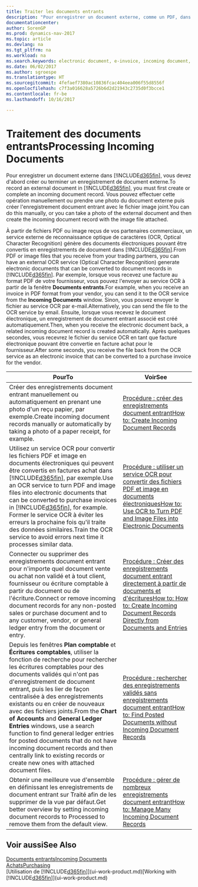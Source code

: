 ```yaml
---
title: Traiter les documents entrants
description: "Pour enregistrer un document externe, comme un PDF, dans Dynamics NAV, vous devez d'abord créer ou terminer un enregistrement de document externe."
documentationcenter: 
author: SorenGP
ms.prod: dynamics-nav-2017
ms.topic: article
ms.devlang: na
ms.tgt_pltfrm: na
ms.workload: na
ms.search.keywords: electronic document, e-invoice, incoming document, OCR, ecommerce, document exchange, import invoice
ms.date: 06/02/2017
ms.author: sgroespe
ms.translationtype: HT
ms.sourcegitcommit: 4fefaef7380ac10836fcac404eea006f55d8556f
ms.openlocfilehash: c7f3a016628a5726b6d2d21943c2735d0f3bcce1
ms.contentlocale: fr-be
ms.lasthandoff: 10/16/2017

---
```

# <a name="processing-incoming-documents"></a><span data-ttu-id="6d8f3-103">Traitement des documents entrants</span><span class="sxs-lookup"><span data-stu-id="6d8f3-103">Processing Incoming Documents</span></span>
<span data-ttu-id="6d8f3-104">Pour enregistrer un document externe dans [!INCLUDE[d365fin](includes/d365fin_md.md)], vous devez d'abord créer ou terminer un enregistrement de document externe.</span><span class="sxs-lookup"><span data-stu-id="6d8f3-104">To record an external document in [!INCLUDE[d365fin](includes/d365fin_md.md)], you must first create or complete an incoming document record.</span></span> <span data-ttu-id="6d8f3-105">Vous pouvez effectuer cette opération manuellement ou prendre une photo du document externe puis créer l'enregistrement document entrant avec le fichier image joint.</span><span class="sxs-lookup"><span data-stu-id="6d8f3-105">You can do this manually, or you can take a photo of the external document and then create the incoming document record with the image file attached.</span></span>

<span data-ttu-id="6d8f3-106">À partir de fichiers PDF ou image reçus de vos partenaires commerciaux, un service externe de reconnaissance optique de caractères (OCR, Optical Character Recognition) génère des documents électroniques pouvant être convertis en enregistrements de document dans [!INCLUDE[d365fin](includes/d365fin_md.md)].</span><span class="sxs-lookup"><span data-stu-id="6d8f3-106">From PDF or image files that you receive from your trading partners, you can have an external OCR service (Optical Character Recognition) generate electronic documents that can be converted to document records in [!INCLUDE[d365fin](includes/d365fin_md.md)].</span></span> <span data-ttu-id="6d8f3-107">Par exemple, lorsque vous recevez une facture au format PDF de votre fournisseur, vous pouvez l'envoyer au service OCR à partir de la fenêtre **Documents entrants**.</span><span class="sxs-lookup"><span data-stu-id="6d8f3-107">For example, when you receive an invoice in PDF format from your vendor, you can send it to the OCR service from the **Incoming Documents** window.</span></span> <span data-ttu-id="6d8f3-108">Sinon, vous pouvez envoyer le fichier au service OCR par e-mail.</span><span class="sxs-lookup"><span data-stu-id="6d8f3-108">Alternatively, you can send the file to the OCR service by email.</span></span> <span data-ttu-id="6d8f3-109">Ensuite, lorsque vous recevez le document électronique, un enregistrement de document entrant associé est créé automatiquement.</span><span class="sxs-lookup"><span data-stu-id="6d8f3-109">Then, when you receive the electronic document back, a related incoming document record is created automatically.</span></span> <span data-ttu-id="6d8f3-110">Après quelques secondes, vous recevrez le fichier du service OCR en tant que facture électronique pouvant être convertie en facture achat pour le fournisseur.</span><span class="sxs-lookup"><span data-stu-id="6d8f3-110">After some seconds, you receive the file back from the OCR service as an electronic invoice that can be converted to a purchase invoice for the vendor.</span></span>

| <span data-ttu-id="6d8f3-111">Pour</span><span class="sxs-lookup"><span data-stu-id="6d8f3-111">To</span></span> | <span data-ttu-id="6d8f3-112">Voir</span><span class="sxs-lookup"><span data-stu-id="6d8f3-112">See</span></span> |
| --- | --- |
| <span data-ttu-id="6d8f3-113">Créer des enregistrements document entrant manuellement ou automatiquement en prenant une photo d'un reçu papier, par exemple.</span><span class="sxs-lookup"><span data-stu-id="6d8f3-113">Create incoming document records manually or automatically by taking a photo of a paper receipt, for example.</span></span> |[<span data-ttu-id="6d8f3-114">Procédure : créer des enregistrements document entrant</span><span class="sxs-lookup"><span data-stu-id="6d8f3-114">How to: Create Incoming Document Records</span></span>](across-how-create-income-document-records.md) |
| <span data-ttu-id="6d8f3-115">Utilisez un service OCR pour convertir les fichiers PDF et image en documents électroniques qui peuvent être convertis en factures achat dans [!INCLUDE[d365fin](includes/d365fin_md.md)], par exemple.</span><span class="sxs-lookup"><span data-stu-id="6d8f3-115">Use an OCR service to turn PDF and image files into electronic documents that can be converted to purchase invoices in [!INCLUDE[d365fin](includes/d365fin_md.md)], for example.</span></span> <span data-ttu-id="6d8f3-116">Former le service OCR à éviter les erreurs la prochaine fois qu'il traite des données similaires.</span><span class="sxs-lookup"><span data-stu-id="6d8f3-116">Train the OCR service to avoid errors next time it processes similar data.</span></span> |[<span data-ttu-id="6d8f3-117">Procédure : utiliser un service OCR pour convertir des fichiers PDF et image en documents électroniques</span><span class="sxs-lookup"><span data-stu-id="6d8f3-117">How to: Use OCR to Turn PDF and Image Files into Electronic Documents</span></span>](across-how-use-ocr-pdf-images-files.md) |
| <span data-ttu-id="6d8f3-118">Connecter ou supprimer des enregistrements document entrant pour n'importe quel document vente ou achat non validé et à tout client, fournisseur ou écriture comptable à partir du document ou de l'écriture.</span><span class="sxs-lookup"><span data-stu-id="6d8f3-118">Connect or remove incoming document records for any non-posted sales or purchase document and to any customer, vendor, or general ledger entry from the document or entry.</span></span> |[<span data-ttu-id="6d8f3-119">Procédure : Créer des enregistrements document entrant directement à partir de documents et d'écritures</span><span class="sxs-lookup"><span data-stu-id="6d8f3-119">How to: How to: Create Incoming Document Records Directly from Documents and Entries</span></span>](across-how-connect-disconnect-income-document-records.md) |
| <span data-ttu-id="6d8f3-120">Depuis les fenêtres **Plan comptable** et **Écritures comptables**, utiliser la fonction de recherche pour rechercher les écritures comptables pour des documents validés qui n'ont pas d'enregistrement de document entrant, puis les lier de façon centralisée à des enregistrements existants ou en créer de nouveaux avec des fichiers joints.</span><span class="sxs-lookup"><span data-stu-id="6d8f3-120">From the **Chart of Accounts** and **General Ledger Entries** windows, use a search function to find general ledger entries for posted documents that do not have incoming document records and then centrally link to existing records or create new ones with attached document files.</span></span> |[<span data-ttu-id="6d8f3-121">Procédure : rechercher des enregistrements validés sans enregistrements document entrant</span><span class="sxs-lookup"><span data-stu-id="6d8f3-121">How to: Find Posted Documents without Incoming Document Records</span></span>](across-how-find-posted-documents-without-income-document-records.md) |
| <span data-ttu-id="6d8f3-122">Obtenir une meilleure vue d'ensemble en définissant les enregistrements de document entrant sur Traité afin de les supprimer de la vue par défaut.</span><span class="sxs-lookup"><span data-stu-id="6d8f3-122">Get better overview by setting incoming document records to Processed to remove them from the default view.</span></span> |[<span data-ttu-id="6d8f3-123">Procédure : gérer de nombreux enregistrements document entrant</span><span class="sxs-lookup"><span data-stu-id="6d8f3-123">How to: Manage Many Incoming Document Records</span></span>](across-how-manage-many-income-document-records.md) |

## <a name="see-also"></a><span data-ttu-id="6d8f3-124">Voir aussi</span><span class="sxs-lookup"><span data-stu-id="6d8f3-124">See Also</span></span>
[<span data-ttu-id="6d8f3-125">Documents entrants</span><span class="sxs-lookup"><span data-stu-id="6d8f3-125">Incoming Documents</span></span>](across-income-documents.md)  
[<span data-ttu-id="6d8f3-126">Achats</span><span class="sxs-lookup"><span data-stu-id="6d8f3-126">Purchasing</span></span>](purchasing-manage-purchasing.md)  
<span data-ttu-id="6d8f3-127">[Utilisation de [!INCLUDE[d365fin](includes/d365fin_md.md)]](ui-work-product.md)</span><span class="sxs-lookup"><span data-stu-id="6d8f3-127">[Working with [!INCLUDE[d365fin](includes/d365fin_md.md)]](ui-work-product.md)</span></span>

